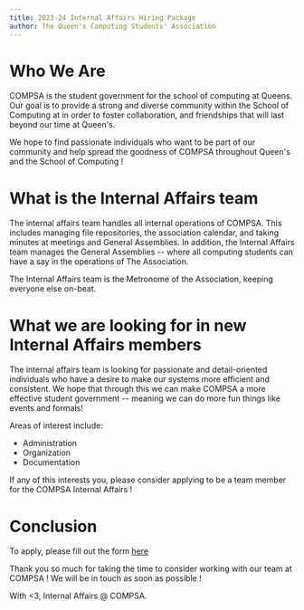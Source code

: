 ```yaml
---
title: 2023-24 Internal Affairs Hiring Package
author: The Queen's Computing Students' Association
---
```


# Who We Are

COMPSA is the student government for the school of computing at Queens. Our
goal is to provide a strong and diverse community within the School of
Computing at in order to foster collaboration, and friendships that will last
beyond our time at Queen's. 

We hope to find passionate individuals who want to be part of our community and
help spread the goodness of COMPSA throughout Queen's and the School of
Computing !

# What is the Internal Affairs team

The internal affairs team handles all internal operations of COMPSA. This
includes managing file repositories, the association calendar, and taking
minutes at meetings and General Assemblies. In addition, the Internal Affairs
team manages the General Assemblies -- where all computing students can have
a say in the operations of The Association.

The Internal Affairs team is the Metronome of the Association, keeping everyone
else on-beat.

# What we are looking for in new Internal Affairs members

The internal affairs team is looking for passionate and detail-oriented
individuals who have a desire to make our systems more efficient and
consistent. We hope that through this we can make COMPSA a more effective
student government -- meaning we can do more fun things like events and 
formals!

Areas of interest include:

 - Administration
 - Organization
 - Documentation

If any of this interests you, please consider applying to be a team member for
the COMPSA Internal Affairs !

# Conclusion

To apply, please fill out the form [here](https://forms.gle/LfQKixPRW93b4rNT6)

Thank you so much for taking the time to consider working with our team at
COMPSA ! We will be in touch as soon as possible !

With <3, Internal Affairs @ COMPSA.


